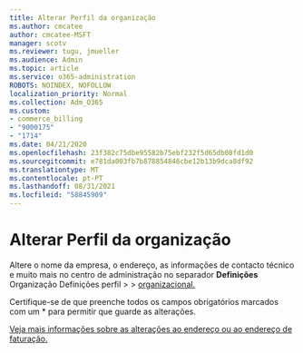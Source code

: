 ```yaml
---
title: Alterar Perfil da organização
ms.author: cmcatee
author: cmcatee-MSFT
manager: scotv
ms.reviewer: tugu, jmueller
ms.audience: Admin
ms.topic: article
ms.service: o365-administration
ROBOTS: NOINDEX, NOFOLLOW
localization_priority: Normal
ms.collection: Adm_O365
ms.custom:
- commerce_billing
- "9000175"
- "1714"
ms.date: 04/21/2020
ms.openlocfilehash: 23f382c75dbe95582b75ebf232f5d65db08fd1d0
ms.sourcegitcommit: e781da003fb7b878854846cbe12b13b9dca8df92
ms.translationtype: MT
ms.contentlocale: pt-PT
ms.lasthandoff: 08/31/2021
ms.locfileid: "58845909"
---
```

# <a name="change-organization-profile"></a>Alterar Perfil da organização

Altere o nome da empresa, o endereço, as informações de contacto técnico e muito mais no centro de administração no separador **Definições** Organização Definições perfil  >    >  [organizacional.](https://admin.microsoft.com/AdminPortal/Home#/Settings/OrganizationProfile/:/Settings/L1/OrganizationInformation)

Certifique-se de que preenche todos os campos obrigatórios marcados com um * para permitir que guarde as alterações.

[Veja mais informações sobre as alterações ao endereço ou ao endereço de faturação.](https://docs.microsoft.com/microsoft-365/admin/manage/change-address-contact-and-more)
